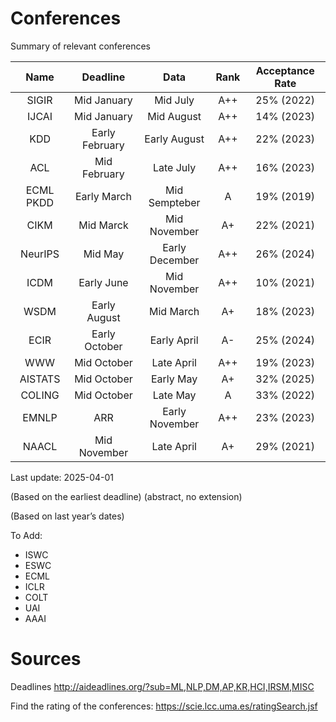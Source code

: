 # Conferences
Summary of relevant conferences

| Name | Deadline | Data | Rank | Acceptance Rate |
| :---: | :---: | :---: | :---: | :---: | 
| SIGIR | Mid January | Mid July | A++ | 25% (2022)
| IJCAI | Mid January | Mid August | A++ | 14% (2023)
| KDD | Early February | Early August | A++ | 22% (2023)
| ACL | Mid February | Late July | A++ | 16% (2023)
| ECML PKDD | Early March | Mid Sempteber | A | 19% (2019)
| CIKM | Mid Marck | Mid November | A+ | 22% (2021)
| NeurIPS | Mid May | Early December | A++ | 26% (2024)
| ICDM | Early June | Mid November | A++ | 10% (2021)
| WSDM | Early August | Mid March | A+ | 18% (2023)
| ECIR | Early October | Early April | A- | 25% (2024)
| WWW | Mid October | Late April | A++ | 19% (2023)
| AISTATS | Mid October | Early May | A+ | 32% (2025)
| COLING | Mid October | Late May | A | 33% (2022)
| EMNLP | ARR | Early November | A++ | 23% (2023)
| NAACL | Mid November | Late April | A+ | 29% (2021)

Last update: 2025-04-01

(Based on the earliest deadline) (abstract, no extension)

(Based on last year’s dates)

To Add:
* ISWC
* ESWC
* ECML
* ICLR
* COLT
* UAI
* AAAI

# Sources
Deadlines
http://aideadlines.org/?sub=ML,NLP,DM,AP,KR,HCI,IRSM,MISC

Find the rating of the conferences: https://scie.lcc.uma.es/ratingSearch.jsf
